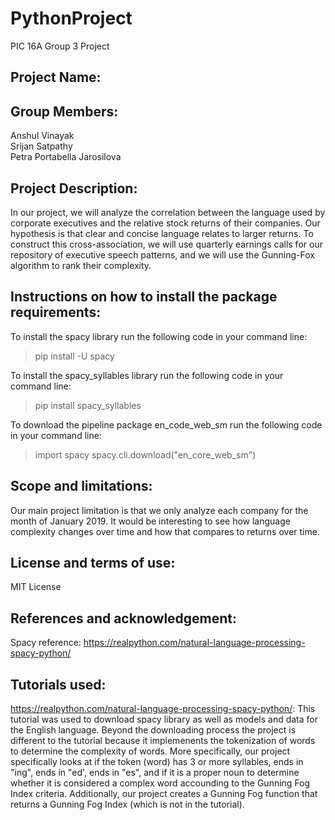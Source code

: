 # PythonProject
PIC 16A Group 3 Project

## Project Name:

## Group Members:
  Anshul Vinayak  
  Srijan Satpathy  
  Petra Portabella Jarosilova  

## Project Description:
In our project, we will analyze the correlation between the language used by corporate executives and the relative stock returns of their companies. Our hypothesis is that clear and concise language relates to larger returns. To construct this cross-association, we will use quarterly earnings calls for our repository of executive speech patterns, and we will use the Gunning-Fox algorithm to rank their complexity. 

## Instructions on how to install the package requirements:
To install the spacy library run the following code in your command line:
>pip install -U spacy
  
To install the spacy_syllables library run the following code in your command line:
>pip install spacy_syllables
  
To download the pipeline package en_code_web_sm run the following code in your command line:
>import spacy
>spacy.cli.download("en_core_web_sm")
  

## Scope and limitations:
Our main project limitation is that we only analyze each company for the month of January 2019. It would be interesting to see how language complexity changes over time and how that compares to returns over time. 

## License and terms of use: 
MIT License

## References and acknowledgement:
Spacy reference: https://realpython.com/natural-language-processing-spacy-python/

## Tutorials used: 
https://realpython.com/natural-language-processing-spacy-python/: This tutorial was used to download spacy library as well as models and data for the English language. Beyond the downloading process the project is different to the tutorial because it implemenents the tokenization of words to determine the complexity of words. More specifically, our project specifically looks at if the token (word) has 3 or more syllables, ends in "ing", ends in "ed', ends in "es", and if it is a proper noun to determine whether it is considered a complex word accounding to the Gunning Fog Index criteria. Additionally, our project creates a Gunning Fog function that returns a Gunning Fog Index (which is not in the tutorial). 
